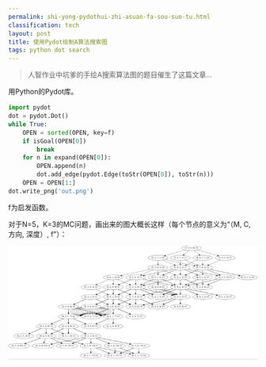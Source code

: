```yaml
---
permalink: shi-yong-pydothui-zhi-asuan-fa-sou-suo-tu.html
classification: tech
layout: post
title: 使用Pydot绘制A算法搜索图
tags: python dot search
---
```


>人智作业中坑爹的手绘A搜索算法图的题目催生了这篇文章...

用Python的Pydot库。

```python
import pydot
dot = pydot.Dot()
while True:
    OPEN = sorted(OPEN, key=f)
    if isGoal(OPEN[0])
        break
    for n in expand(OPEN[0]):
        OPEN.append(n)
        dot.add_edge(pydot.Edge(toStr(OPEN[0]), toStr(n)))
    OPEN = OPEN[1:]
dot.write_png('out.png')

```
f为启发函数。

对于N=5，K=3的MC问题，画出来的图大概长这样（每个节点的意义为“（M, C, 方向, 深度）, f”）：

![](images/pydot-search-tree.png)

